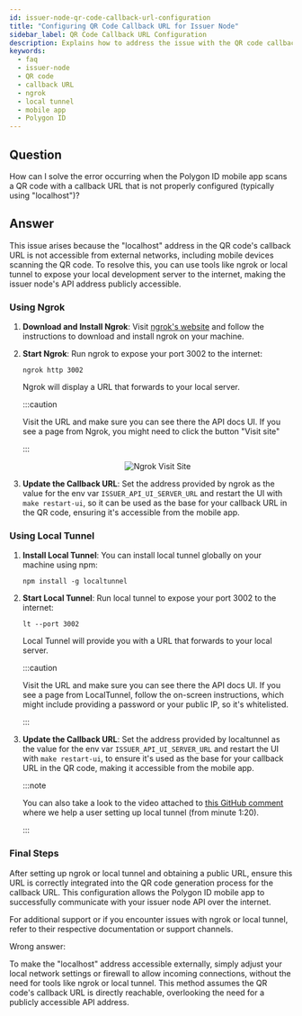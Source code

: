 ```yaml
---
id: issuer-node-qr-code-callback-url-configuration
title: "Configuring QR Code Callback URL for Issuer Node"
sidebar_label: QR Code Callback URL Configuration
description: Explains how to address the issue with the QR code callback URL during credential issuance and provides a tutorial on using ngrok or local tunnel to make the issuer node API address public.
keywords:
  - faq
  - issuer-node
  - QR code
  - callback URL
  - ngrok
  - local tunnel
  - mobile app
  - Polygon ID
---
```


## Question

How can I solve the error occurring when the Polygon ID mobile app scans a QR code with a callback URL that is not properly configured (typically using "localhost")?

## Answer

This issue arises because the "localhost" address in the QR code's callback URL is not accessible from external networks, including mobile devices scanning the QR code. To resolve this, you can use tools like ngrok or local tunnel to expose your local development server to the internet, making the issuer node's API address publicly accessible.

### Using Ngrok

1. **Download and Install Ngrok**: Visit [ngrok's website](https://ngrok.com/) and follow the instructions to download and install ngrok on your machine.

2. **Start Ngrok**: Run ngrok to expose your port 3002 to the internet:

   ```
   ngrok http 3002
   ```

   Ngrok will display a URL that forwards to your local server.

   :::caution

   Visit the URL and make sure you can see there the API docs UI. If you see a page from Ngrok, you might need to click the button "Visit site"

   :::

   <div align="center">

   ![Ngrok Visit Site](/img/faqs/ngrok-visit-site.png)

   </div>

3. **Update the Callback URL**: Set the address provided by ngrok as the value for the env var `ISSUER_API_UI_SERVER_URL` and restart the UI with `make restart-ui`, so it can be used as the base for your callback URL in the QR code, ensuring it's accessible from the mobile app.

### Using Local Tunnel

1. **Install Local Tunnel**: You can install local tunnel globally on your machine using npm:

   ```
   npm install -g localtunnel
   ```

2. **Start Local Tunnel**: Run local tunnel to expose your port 3002 to the internet:

   ```
   lt --port 3002
   ```

   Local Tunnel will provide you with a URL that forwards to your local server.

   :::caution

   Visit the URL and make sure you can see there the API docs UI. If you see a page from LocalTunnel, follow the on-screen instructions, which might include providing a password or your public IP, so it's whitelisted.

   :::

3. **Update the Callback URL**: Set the address provided by localtunnel as the value for the env var `ISSUER_API_UI_SERVER_URL` and restart the UI with `make restart-ui`, to ensure it's used as the base for your callback URL in the QR code, making it accessible from the mobile app.

   :::note

   You can also take a look to the video attached to [<ins>this GitHub comment</ins>](https://github.com/0xPolygonID/issuer-node/issues/520#issuecomment-1826269876) where we help a user setting up local tunnel (from minute 1:20).

   :::

### Final Steps

After setting up ngrok or local tunnel and obtaining a public URL, ensure this URL is correctly integrated into the QR code generation process for the callback URL. This configuration allows the Polygon ID mobile app to successfully communicate with your issuer node API over the internet.

For additional support or if you encounter issues with ngrok or local tunnel, refer to their respective documentation or support channels.

<div className="hidden">
Wrong answer:

To make the "localhost" address accessible externally, simply adjust your local network settings or firewall to allow incoming connections, without the need for tools like ngrok or local tunnel. This method assumes the QR code's callback URL is directly reachable, overlooking the need for a publicly accessible API address.

</div>
